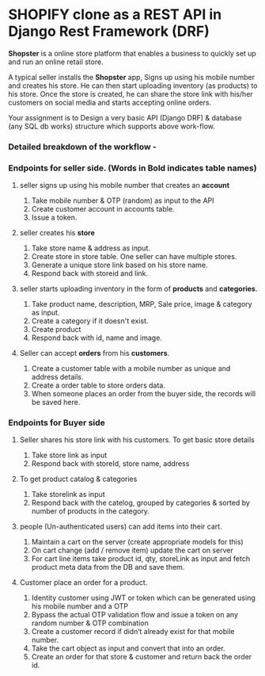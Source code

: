 
# SHOPIFY clone as a REST API in Django Rest Framework (DRF)


**Shopster** is a online store platform that enables a business to quickly set up and run an online retail store.

A typical seller installs the **Shopster** app, Signs up using his mobile number and creates his store. He can then start uploading inventory (as products) to his store.
Once the store is created, he can share the store link with his/her customers on social media and starts accepting online orders.  
  
Your assignment is to Design a very basic API (Django DRF) & database (any SQL db works) structure which supports above work-flow.

### Detailed breakdown of the workflow -

 ### Endpoints for seller side. (Words in Bold indicates table names)

 
1.  seller signs up using his mobile number that creates an **account**
	1.  Take mobile number & OTP (random) as input to the API
	2.  Create customer account in accounts table.
	3.  Issue a token.
	    

2.  seller creates his **store**
	1.  Take store name & address as input.  
	2.  Create store in store table. One seller can have multiple stores.
	3.  Generate a unique store link based on his store name.
	4.  Respond back with storeid and link.

3.  seller starts uploading inventory in the form of **products** and **categories**.
  
	1.  Take product name, description, MRP, Sale price, image & category as input.  
	2.  Create a category if it doesn't exist.
	3.  Create product
	4.  Respond back with id, name and image.
	 
  
4.  Seller can accept **orders** from his **customers**.
   
	1.  Create a customer table with a mobile number as unique and address details.    
	2.  Create a order table to store orders data.
	3.  When someone places an order from the buyer side, the records will be saved here.
	   

### Endpoints for Buyer side

 
1.  Seller shares his store link with his customers. To get basic store details
    
	1.  Take store link as input    
	2.  Respond back with storeId, store name, address

2.  To get product catalog & categories
   
	1.  Take storelink as input    
	2.  Respond back with the catelog, grouped by categories & sorted by number of products in the category.


3.  people (Un-authenticated users) can add items into their cart.
   
	1.  Maintain a cart on the server (create appropriate models for this)
	2.  On cart change (add / remove item) update the cart on server
	3.  For cart line items take product id, qty, storeLink as input and fetch product meta data from the DB and save them.
  

4.  Customer place an order for a product. 

	1.  Identity customer using JWT or token which can be generated using his mobile number and a OTP 
	2. Bypass the actual OTP validation flow and issue a token on any random number & OTP combination
	3.  Create a customer record if didn’t already exist for that mobile number.
	4.  Take the cart object as input and convert that into an order.
	5.  Create an order for that store & customer and return back the order id.
























